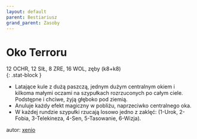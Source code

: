 ```yaml
---
layout: default
parent: Bestiariusz
grand_parent: Zasoby
---
```

# Oko Terroru

12 OCHR, 12 SIŁ, 8 ZRE, 16 WOL, zęby (k8+k8)  
{: .stat-block }

- Latające kule z dużą paszczą, jednym dużym centralnym okiem i kilkoma małymi oczami na szypułkach rozrzuconych po całym ciele.   Podstępne i chciwe, żyją głęboko pod ziemią.
- Anuluje każdy efekt magiczny w pobliżu, naprzeciwko centralnego oka.  
- W każdej rundzie szypułki rzucają losowo jedno z zaklęć: (1-Urok, 2-Fobia, 3-Telekineza, 4-Sen, 5-Tasowanie, 6-Wizja).

autor: [xenio](https://xenioinabottle.blogspot.com)
